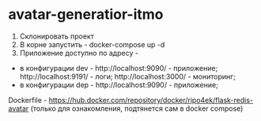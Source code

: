 # avatar-generatior-itmo

1. Склонировать проект
2. В корне запустить - docker-compose up -d
3. Приложение доступно по адресу - 
- в конфигурации dev - http://localhost:9090/ - приложение;  http://localhost:9191/ - логи; http://localhost:3000/ - мониторинг;
- в конфигурации dep - http://localhost:9090/ - приложение;

Dockerfile - https://hub.docker.com/repository/docker/ripo4ek/flask-redis-avatar (только для ознакомления, подтянется сам в docker compose)
